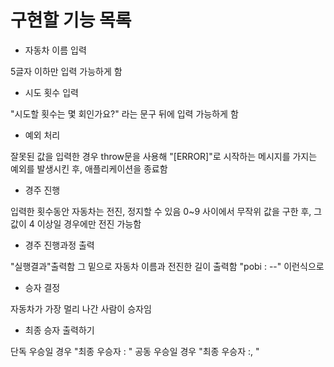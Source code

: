 # 구현할 기능 목록

- 자동차 이름 입력

5글자 이하만 입력 가능하게 함


- 시도 횟수 입력

"시도할 횟수는 몇 회인가요?" 라는 문구 뒤에 입력 가능하게 함


- 예외 처리
 
잘못된 값을 입력한 경우 throw문을 사용해 "[ERROR]"로 시작하는 메시지를 가지는 예외를 발생시킨 후, 애플리케이션을 종료함


- 경주 진행

입력한 횟수동안 자동차는 전진, 정지할 수 있음
0~9 사이에서 무작위 값을 구한 후, 그 값이 4 이상일 경우에만 전진 가능함


- 경주 진행과정 출력

"실행결과"출력함
그 밑으로 자동차 이름과 전진한 길이 출력함
"pobi : --" 이런식으로

- 승자 결정

자동차가 가장 멀리 나간 사람이 승자임


- 최종 승자 출력하기

단독 우승일 경우 "최종 우승자 : "
공동 우승일 경우 "최종 우승자 :, "